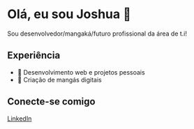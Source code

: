 # Olá, eu sou Joshua 👋

Sou desenvolvedor/mangaká/futuro profissional da área de t.i!  

## Experiência
- 📌 Desenvolvimento web e projetos pessoais
- 📌 Criação de mangás digitais

## Conecte-se comigo
[LinkedIn](www.linkedin.com/in/joshua-carvalho-a5968a37b)  

